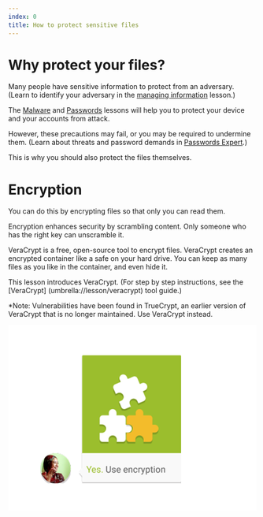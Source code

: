 ```yaml
---
index: 0
title: How to protect sensitive files
---
```

# Why protect your files? 

Many people have sensitive information to protect from an adversary. (Learn to identify your adversary in the [managing information](umbrella://lesson/managing-information) lesson.) 

The [Malware](umbrella://lesson/malware) and [Passwords](umbrella://lesson/passwords/0) lessons will help you to protect your device and your accounts from attack. 

However, these precautions may fail, or you may be required to undermine them. (Learn about threats and password demands in [Passwords Expert](umbrella://lesson/passwords/2).) 

This is why you should also protect the files themselves. 

# Encryption 

You can do this by encrypting files so that only you can read them.

Encryption enhances security by scrambling content. Only someone who has the right key can unscramble it. 

VeraCrypt is a free, open-source tool to encrypt files. VeraCrypt creates an encrypted container like a safe on your hard drive. You can keep as many files as you like in the container, and even hide it.  

This lesson introduces VeraCrypt. (For step by step instructions, see the [VeraCrypt] (umbrella://lesson/veracrypt) tool guide.)

*Note: Vulnerabilities have been found in TrueCrypt, an earlier version of VeraCrypt that is no longer maintained. Use VeraCrypt instead.

![image](protecting1.png)
